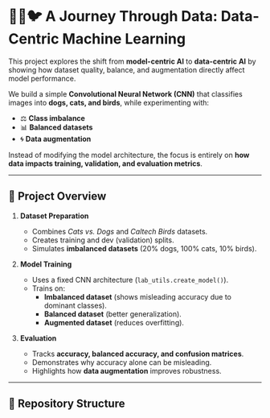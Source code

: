 # 🐶🐱🐦 A Journey Through Data: Data-Centric Machine Learning

This project explores the shift from **model-centric AI** to **data-centric AI** by showing how dataset quality, balance, and augmentation directly affect model performance.  

We build a simple **Convolutional Neural Network (CNN)** that classifies images into **dogs, cats, and birds**, while experimenting with:

- ⚖️ **Class imbalance**
- 📊 **Balanced datasets**
- 🌀 **Data augmentation**

Instead of modifying the model architecture, the focus is entirely on **how data impacts training, validation, and evaluation metrics**.

---

## 🚀 Project Overview

1. **Dataset Preparation**
   - Combines *Cats vs. Dogs* and *Caltech Birds* datasets.
   - Creates training and dev (validation) splits.
   - Simulates **imbalanced datasets** (20% dogs, 100% cats, 10% birds).

2. **Model Training**
   - Uses a fixed CNN architecture (`lab_utils.create_model()`).
   - Trains on:
     - **Imbalanced dataset** (shows misleading accuracy due to dominant classes).
     - **Balanced dataset** (better generalization).
     - **Augmented dataset** (reduces overfitting).

3. **Evaluation**
   - Tracks **accuracy, balanced accuracy, and confusion matrices**.
   - Demonstrates why accuracy alone can be misleading.
   - Highlights how **data augmentation** improves robustness.

---

## 📂 Repository Structure

